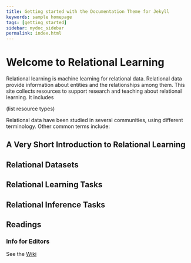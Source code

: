 ```yaml
---
title: Getting started with the Documentation Theme for Jekyll
keywords: sample homepage
tags: [getting_started]
sidebar: mydoc_sidebar
permalink: index.html
---
```



# Welcome to Relational Learning

Relational learning is machine learning for relational data. Relational data provide information about entities and the relationships among them. This site collects resources to support research and teaching about relational learning. It includes

(list resource types)

Relational data have been studied in several communities, using different terminology. Other common terms include:

## A Very Short Introduction to Relational Learning

## Relational Datasets

## Relational Learning Tasks

## Relational Inference Tasks

## Readings

### Info for Editors

See the [Wiki](https://github.com/relational-learning/relational-learning.github.io/wiki/Github-Pages-Info)



